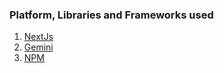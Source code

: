 ### Platform, Libraries and Frameworks used
1. [NextJs](https://nextjs.org)
2. [Gemini](https://gemini.google.com)
3. [NPM](https://www.npmjs.com)